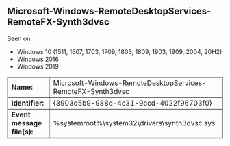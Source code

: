 ## Microsoft-Windows-RemoteDesktopServices-RemoteFX-Synth3dvsc

Seen on:
* Windows 10 (1511, 1607, 1703, 1709, 1803, 1809, 1903, 1909, 2004, 20H2)
* Windows 2016
* Windows 2019

<table border="1" class="docutils">
  <tbody>
    <tr>
      <td><b>Name:</b></td>
      <td>Microsoft-Windows-RemoteDesktopServices-RemoteFX-Synth3dvsc</td>
    </tr>
    <tr>
      <td><b>Identifier:</b></td>
      <td>{3903d5b9-988d-4c31-9ccd-4022f96703f0}</td>
    </tr>
    <tr>
      <td><b>Event message file(s):</b></td>
      <td>%systemroot%\system32\drivers\synth3dvsc.sys</td>
    </tr>
  </tbody>
</table>

&nbsp;


